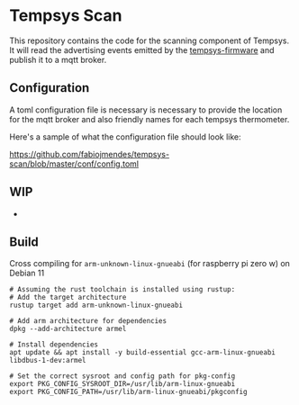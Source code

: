 <!-- vim: set tw=80: -->

# Tempsys Scan

This repository contains the code for the scanning component of Tempsys. It will
read the advertising events emitted by the
[tempsys-firmware](https://github.com/fabiojmendes/tempsys-firmware) and publish
it to a mqtt broker.

## Configuration

A toml configuration file is necessary is necessary to provide the location for
the mqtt broker and also friendly names for each tempsys thermometer.

Here's a sample of what the configuration file should look like:

<https://github.com/fabiojmendes/tempsys-scan/blob/master/conf/config.toml>

## WIP

-

## Build

Cross compiling for `arm-unknown-linux-gnueabi` (for raspberry pi zero w) on
Debian 11

```shell
# Assuming the rust toolchain is installed using rustup:
# Add the target architecture
rustup target add arm-unknown-linux-gnueabi

# Add arm architecture for dependencies
dpkg --add-architecture armel

# Install dependencies
apt update && apt install -y build-essential gcc-arm-linux-gnueabi libdbus-1-dev:armel

# Set the correct sysroot and config path for pkg-config
export PKG_CONFIG_SYSROOT_DIR=/usr/lib/arm-linux-gnueabi
export PKG_CONFIG_PATH=/usr/lib/arm-linux-gnueabi/pkgconfig
```
